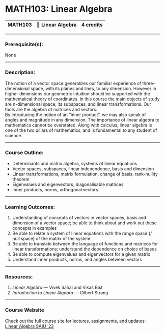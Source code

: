 # MATH103: Linear Algebra  

| **MATH103** | 📘 Linear Algebra | **4 credits** |
|-------------|------------------|----------------|

---

### **Prerequisite(s):**  
None  

---

### **Description:**  
The notion of a vector space generalizes our familiar experience of three-dimensional space, with its planes and lines, to any dimension. However in higher dimensions our geometric intuition should be supported with the mathematical theory of coordinates. In this course the main objects of study are n-dimensional space, its subspaces, and linear transformations. Our tools are the algebra of matrices and vectors.  
By introducing the notion of an “inner product”, we may also speak of angles and magnitude in any dimension. The importance of linear algebra to mathematics cannot be overstated. Along with calculus, linear algebra is one of the two pillars of mathematics, and is fundamental to any student of science.  

---

### **Course Outline:**  
- Determinants and matrix algebra, systems of linear equations  
- Vector spaces, subspaces, linear independence, basis and dimension  
- Linear transformations, matrix formulation, change of basis, rank-nullity theorem  
- Eigenvalues and eigenvectors, diagonalisable matrices  
- Inner products, norms, orthogonal vectors  

---

### **Learning Outcomes:**  
1. Understanding of concepts of vectors in vector spaces, basis and dimension of a vector space; be able to think about and work out these concepts in examples  
2. Be able to relate a system of linear equations with the range space (/ null space) of the matrix of the system  
3. Be able to translate between the language of functions and matrices for linear transformations; understand the dependence on choice of bases  
4. Be able to compute eigenvalues and eigenvectors for a given matrix  
5. Understand inner products, norms, and angles between vectors  

---

### **Resources:**  
1. *Linear Algebra* — Vivek Sahai and Vikas Bist  
2. *Introduction to Linear Algebra* — Gilbert Strang  

---

### Course Website  
Check out the full course site for lectures, assignments, and updates:  
[Linear Algebra SAIU ’23](https://sites.google.com/view/linalgsaiu23/home)  
